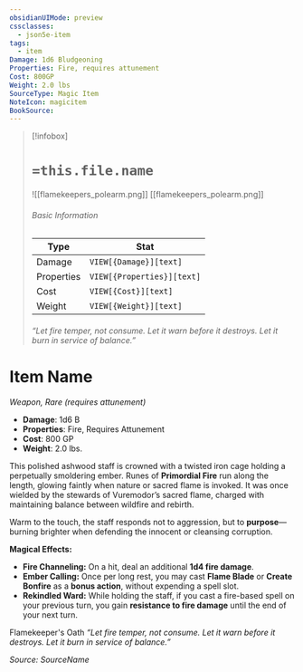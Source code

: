 ```yaml
---
obsidianUIMode: preview
cssclasses:
  - json5e-item
tags:
  - item
Damage: 1d6 Bludgeoning 
Properties: Fire, requires attunement
Cost: 800GP
Weight: 2.0 lbs
SourceType: Magic Item
NoteIcon: magicitem
BookSource:
---
```

> [!infobox]
> # `=this.file.name`
> ![[flamekeepers_polearm.png]]
> [[flamekeepers_polearm.png]]
> ###### Basic Information
> Type |  Stat |
> ---|---|
> Damage | `VIEW[{Damage}][text]`  |
> Properties | `VIEW[{Properties}][text]` |
> Cost | `VIEW[{Cost}][text]` |
> Weight | `VIEW[{Weight}][text]` |
> ###### _“Let fire temper, not consume. Let it warn before it destroys. Let it burn in service of balance.”_


# Item Name
*Weapon, Rare (requires attunement)*  

- **Damage**: 1d6 B
- **Properties**: Fire, Requires Attunement
- **Cost**: 800 GP
- **Weight**: 2.0 lbs.

This polished ashwood staff is crowned with a twisted iron cage holding a perpetually smoldering ember. Runes of **Primordial Fire** run along the length, glowing faintly when nature or sacred flame is invoked. It was once wielded by the stewards of Vuremodor’s sacred flame, charged with maintaining balance between wildfire and rebirth.

Warm to the touch, the staff responds not to aggression, but to **purpose**—burning brighter when defending the innocent or cleansing corruption.

**Magical Effects:**
- **Fire Channeling:** On a hit, deal an additional **1d4 fire damage**.
- **Ember Calling:** Once per long rest, you may cast **Flame Blade** or **Create Bonfire** as a **bonus action**, without expending a spell slot.
- **Rekindled Ward:** While holding the staff, if you cast a fire-based spell on your previous turn, you gain **resistance to fire damage** until the end of your next turn.

Flamekeeper's Oath
_“Let fire temper, not consume. Let it warn before it destroys. Let it burn in service of balance.”_

*Source: SourceName*